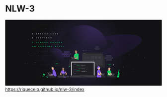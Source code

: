 # NLW-3
![](https://github.com/Riquecelo/nlw-3/blob/main/1%20-%20NLW%20%2303.png)<br>
https://riquecelo.github.io/nlw-3/index

